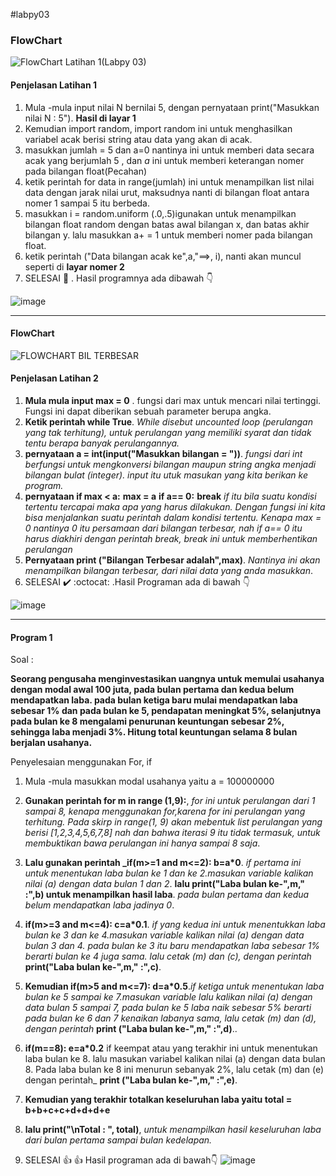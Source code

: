 #labpy03
### FlowChart
![FlowChart Latihan 1(Labpy 03)](https://user-images.githubusercontent.com/56957725/68741823-37ea2280-0621-11ea-941c-65817236e8c3.png)


#### Penjelasan Latihan 1

1. Mula -mula  input  nilai N bernilai 5,  dengan pernyataan print("Masukkan nilai N : 5"). **Hasil di layar 1**
2. Kemudian import random, import random ini untuk menghasilkan  variabel acak berisi string atau data yang akan di acak.
3. masukkan  jumlah = 5 dan a=0 nantinya ini untuk memberi data secara acak yang berjumlah 5 , dan *a* ini untuk memberi keterangan nomer pada bilangan float(Pecahan)
4. ketik perintah for data in range(jumlah) ini untuk menampilkan list nilai data dengan jarak nilai urut, maksudnya nanti di bilangan float antara nomer 1 sampai 5 itu berbeda.
5. masukkan i = random.uniform (.0,.5)igunakan untuk menampilkan bilangan float random dengan batas awal bilangan x, dan batas akhir bilangan y. lalu masukkan a+ = 1 untuk memberi nomer pada bilangan float.
6. ketik perintah ("Data bilangan acak ke",a,"==>, i), nanti akan muncul seperti di **layar nomer 2**
7. SELESAI  :clap: . Hasil programnya ada dibawah :point_down:

![image](https://user-images.githubusercontent.com/56957725/68291979-89dcf680-00bd-11ea-94aa-dae22e9cb6ee.png)

------------------------------------------------------------------------------
#### FlowChart

![FLOWCHART BIL TERBESAR](https://user-images.githubusercontent.com/56957725/68741804-27d24300-0621-11ea-895c-7bec9465e8a4.jpg)
#### Penjelasan Latihan 2


1. **Mula mula input max = 0** . fungsi dari max untuk mencari nilai tertinggi. Fungsi ini dapat diberikan sebuah parameter berupa angka.  
2. **Ketik perintah while True**. _While disebut uncounted loop (perulangan yang tak terhitung), untuk perulangan yang memiliki syarat dan tidak tentu berapa banyak perulangannya._
3. **pernyataan a = int(input("Masukkan bilangan = "))**. _fungsi dari int  berfungsi untuk  mengkonversi bilangan maupun string angka menjadi bilangan bulat (integer). input itu utuk masukan yang kita berikan ke program._
4. **pernyataan if max < a:**
                                **max = a**
                         **if a== 0:**
                            **break**
     _if itu bila suatu kondisi tertentu tercapai maka apa yang harus dilakukan. Dengan fungsi ini kita bisa menjalankan suatu perintah dalam kondisi tertentu. Kenapa max = 0 nantinya 0 itu persamaan dari bilangan terbesar, nah if  a== 0 itu harus diakhiri dengan perintah break, break ini untuk memberhentikan perulangan_
5. **Pernyataan print ("Bilangan Terbesar adalah",max)**. _Nantinya ini akan menampilkan bilangan terbesar, dari nilai data yang anda masukkan_.
6. SELESAI :heavy_check_mark: :octocat:
.Hasil Programan ada di bawah :point_down:

![image](https://user-images.githubusercontent.com/56957725/68304546-8b67e800-00d8-11ea-9d41-fb84f6b54522.png)

----------------------------------------------------------------------------------------------------------------------------------------


#### Program 1

Soal :

**Seorang pengusaha menginvestasikan uangnya untuk memulai usahanya dengan
modal awal 100 juta, pada bulan pertama dan kedua belum mendapatkan laba. pada
bulan ketiga baru mulai mendapatkan laba sebesar 1% dan pada bulan ke 5,
pendapatan meningkat 5%, selanjutnya pada bulan ke 8 mengalami penurunan
keuntungan sebesar 2%, sehingga laba menjadi 3%. Hitung total keuntungan selama 8
bulan berjalan usahanya.**

Penyelesaian menggunakan For, if

1. Mula -mula masukkan modal usahanya yaitu a = 100000000

2. **Gunakan perintah for m in range (1,9):**, _for ini untuk perulangan dari 1 sampai 8, kenapa menggunakan for,karena for ini perulangan yang terhitung. Pada skirp in range(1, 9) akan mebentuk list perulangan yang berisi [1,2,3,4,5,6,7,8] nah dan bahwa iterasi 9 itu tidak termasuk, untuk membuktikan bawa perulangan ini hanya sampai 8 saja_.

3. **Lalu gunakan perintah _if(m>=1 and m<=2): b=a*0**. _if pertama ini untuk menentukan laba bulan ke 1 dan ke 2.masukan variable kalikan nilai (a) dengan data bulan 1 dan 2_. **lalu print("Laba bulan ke-",m," :",b) untuk menampilkan hasil laba**. _pada bulan pertama dan kedua belum mendapatkan laba jadinya 0_.

4. **if(m>=3 and m<=4): c=a*0.1**. _if yang kedua ini untuk menentukkan laba bulan ke 3 dan ke 4.masukan variable kalikan nilai (a) dengan data bulan 3 dan 4. pada bulan ke 3 itu baru mendapatkan laba sebesar 1%  berarti bulan ke 4 juga sama. lalu cetak (m) dan (c), dengan perintah_  **print("Laba bulan ke-",m," :",c)**.

5. **Kemudian if(m>5 and m<=7): d=a*0.5**._if ketiga untuk menentukan laba bulan ke 5 sampai ke 7.masukan variable lalu  kalikan nilai (a) dengan data bulan 5 sampai 7, pada bulan ke 5 laba naik sebesar 5% berarti pada bulan ke 6 dan 7 kenaikan labanya sama, lalu cetak (m) dan (d), dengan perintah_ **print ("Laba bulan ke-",m," :",d)**..

6. **if(m==8): e=a*0.2** if keempat atau yang terakhir  ini untuk menentukan laba bulan ke 8. lalu masukan variabel kalikan nilai (a) dengan data bulan 8. Pada laba bulan ke 8 ini menurun sebanyak 2%, lalu  cetak (m) dan (e) dengan perintah_ **print ("Laba bulan ke-",m," :",e)**.

7. **Kemudian yang terakhir totalkan keseluruhan laba yaitu total = b+b+c+c+d+d+d+e**
8. **lalu print("\nTotal : ", total)**, _untuk menampilkan hasil keseluruhan laba dari bulan pertama sampai bulan kedelapan._
9. SELESAI :+1: :thumbsup: Hasil programan ada di bawah:point_down:
   ![image](https://user-images.githubusercontent.com/56957725/68351955-8ede8c00-0137-11ea-8e40-89fab3ee41b5.png)



